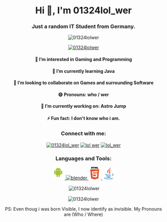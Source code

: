 <h1 align="center">Hi 👋, I'm 01324lol_wer</h1>
<h3 align="center">Just a random IT Student from Germany.</h3>

<p align="center"> <img src="https://komarev.com/ghpvc/?username=01324lolwer&label=Profile%20views&color=0e75b6&style=flat" alt="01324lolwer" /> </p>

<p align="center"> <a href="https://github.com/ryo-ma/github-profile-trophy"><img src="https://github-profile-trophy.vercel.app/?username=01324lolwer" alt="01324lolwer" /></a> </p>

<h4 align="center">👀 I’m interested in Gaming and Programming</h4>
<h4 align="center">🌱 I’m currently learning Java</h4>
<h4 align="center">💞️ I’m looking to collaborate on Games and surrounding Software</h4>
<h4 align="center">😄 Pronouns: who / wer </h4>
<h4 align="center">🔭 I’m currently working on: Astro Jump</h4>
<h4 align="center">⚡ Fun fact: I don't know who i am.</h4>

<h3 align="center">Connect with me:</h3>
<p align="center">
<a href="https://instagram.com/01324lol_wer" target="blank"><img align="center" src="https://raw.githubusercontent.com/rahuldkjain/github-profile-readme-generator/master/src/images/icons/Social/instagram.svg" alt="01324lol_wer" height="30" width="40" /></a>
<a href="https://www.youtube.com/c/lol wer" target="blank"><img align="center" src="https://raw.githubusercontent.com/rahuldkjain/github-profile-readme-generator/master/src/images/icons/Social/youtube.svg" alt="lol wer" height="30" width="40" /></a>
<a href="https://www.leetcode.com/lol_wer" target="blank"><img align="center" src="https://raw.githubusercontent.com/rahuldkjain/github-profile-readme-generator/master/src/images/icons/Social/leet-code.svg" alt="lol_wer" height="30" width="40" /></a>
</p>

<h3 align="center">Languages and Tools:</h3>
<p align="center"> <a href="https://developer.android.com" target="_blank" rel="noreferrer"> 
  <img src="https://raw.githubusercontent.com/devicons/devicon/master/icons/android/android-original-wordmark.svg" alt="android" width="40" height="40"/> </a> <a href="https://www.blender.org/"       target="_blank" rel="noreferrer"> 
    <img src="https://download.blender.org/branding/community/blender_community_badge_white.svg" alt="blender" width="40" height="40"/> </a> <a href="https://www.w3.org/html/" target="_blank" rel="noreferrer"> 
      <img src="https://raw.githubusercontent.com/devicons/devicon/master/icons/html5/html5-original-wordmark.svg" alt="html5" width="40" height="40"/> </a> <a href="https://www.java.com" target="_blank" rel="noreferrer"> 
        <img src="https://raw.githubusercontent.com/devicons/devicon/master/icons/java/java-original.svg" alt="java" width="40" height="40"/> </a> </p>

<p align="center">&nbsp;<img align="center" src="https://github-readme-stats.vercel.app/api?username=01324lolwer&show_icons=true&locale=en" alt="01324lolwer" /></p>

<p align="center"><img align="center" src="https://github-readme-streak-stats.herokuapp.com/?user=01324lolwer&" alt="01324lolwer" /></p>

<p align="center"> 
PS:
Even thoug i was born Visible,
I now identify as invisible.
My Pronouns are (Who / Where) 
</p>
<!---
01324lolwer/01324lolwer is a ✨ special ✨ repository because its `README.md` (this file) appears on your GitHub profile.
You can click the Preview link to take a look at your changes.
--->
